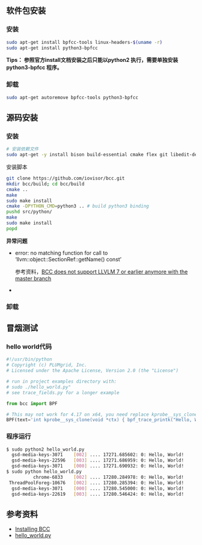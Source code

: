 ## 软件包安装

### 安装

```bash
sudo apt-get install bpfcc-tools linux-headers-$(uname -r)
sudo apt-get install python3-bpfcc
```

**Tips： 参照官方install文档安装之后只能以python2 执行，需要单独安装python3-bpfcc 程序。**

### 卸载

```bash
sudo apt-get autoremove bpfcc-tools python3-bpfcc
```



## 源码安装

### 安装

```bash
# 安装依赖文件
sudo apt-get -y install bison build-essential cmake flex git libedit-dev libllvm6.0 llvm-6.0-dev libclang-6.0-dev python zlib1g-dev libelf-dev libfl-dev python3-distutils
```

安装脚本

```bash
git clone https://github.com/iovisor/bcc.git
mkdir bcc/build; cd bcc/build
cmake ..
make
sudo make install
cmake -DPYTHON_CMD=python3 .. # build python3 binding
pushd src/python/
make
sudo make install
popd
```

**异常问题**

* error: no matching function for call to ‘llvm::object::SectionRef::getName() const’

  参考资料，[BCC does not support LLVLM 7 or earlier anymore with the master branch](https://github.com/iovisor/bcc/issues/3881)

* 



### 卸载





## 冒烟测试

### hello world代码

```python
#!/usr/bin/python
# Copyright (c) PLUMgrid, Inc.
# Licensed under the Apache License, Version 2.0 (the "License")

# run in project examples directory with:
# sudo ./hello_world.py"
# see trace_fields.py for a longer example

from bcc import BPF

# This may not work for 4.17 on x64, you need replace kprobe__sys_clone with kprobe____x64_sys_clone
BPF(text='int kprobe__sys_clone(void *ctx) { bpf_trace_printk("Hello, World!\\n"); return 0; }').trace_print()
```

### 程序运行

```bash
$ sudo python2 hello_world.py 
  gsd-media-keys-3071    [002] .... 17271.685602: 0: Hello, World!
  gsd-media-keys-22596   [003] .... 17271.686959: 0: Hello, World!
  gsd-media-keys-3071    [000] .... 17271.690932: 0: Hello, World!
$ sudo python hello_world.py 
          chrome-6833    [002] .... 17280.284978: 0: Hello, World!
 ThreadPoolForeg-10676   [002] .... 17280.285394: 0: Hello, World!
  gsd-media-keys-3071    [000] .... 17280.545000: 0: Hello, World!
  gsd-media-keys-22619   [003] .... 17280.546424: 0: Hello, World!
```



## 参考资料

* [Installing BCC](https://github.com/iovisor/bcc/blob/master/INSTALL.md)
* [hello_world.py](https://github.com/iovisor/bcc/blob/master/examples/hello_world.py)

